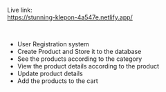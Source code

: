 Live link: <br>
https://stunning-klepon-4a547e.netlify.app/

<br>

<ul>
  <li>User Registration system</li>
  <li>Create Product and Store it to the database</li>
  <li>See the products according to the category</li>
  <li>View the product details according to the product</li>
  <li>Update product details</li>
  <li>Add the products to the cart</li>
</ul>
